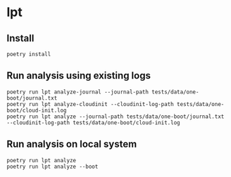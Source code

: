 # lpt

## Install

```
poetry install
```

## Run analysis using existing logs

```
poetry run lpt analyze-journal --journal-path tests/data/one-boot/journal.txt
poetry run lpt analyze-cloudinit --cloudinit-log-path tests/data/one-boot/cloud-init.log
poetry run lpt analyze --journal-path tests/data/one-boot/journal.txt --cloudinit-log-path tests/data/one-boot/cloud-init.log
```

## Run analysis on local system

```
poetry run lpt analyze
poetry run lpt analyze --boot
```
